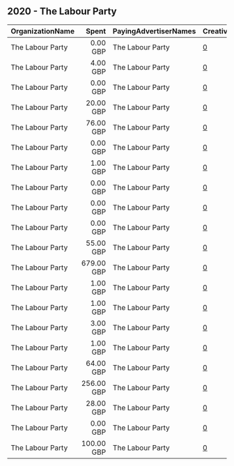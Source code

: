 ## 2020 - The Labour Party 
|OrganizationName|Spent|PayingAdvertiserNames|CreativeUrls|Impressions|Genders|AgeBrackets|CountryCodes|BillingAddresses|CandidateBallotInformation|
|:---|---:|:---|:---|---:|:---|:---|:---|:---|:---|
|The Labour Party|0.00 GBP|The Labour Party|[0](https://www.snap.com/political-ads/asset/12e22f374efe076553b81115d2ce2abb7ebc5c91210271f6e3761342da278309?mediaType=mp4)|114||18+|united kingdom|"Kings Manor,Newcastle,NE16PA,GB"|Sadiq for London 2020|
|The Labour Party|4.00 GBP|The Labour Party|[0](https://www.snap.com/political-ads/asset/69596d7e89c1c069f49c3ef69a3ebcf9433fdc399e43f8655eba17c049198676?mediaType=mp4)|6,421||18-27|united kingdom|"Kings Manor,Newcastle,NE16PA,GB"|The Labour Party|
|The Labour Party|0.00 GBP|The Labour Party|[0](https://www.snap.com/political-ads/asset/787587dbebbf370c260dd19b6df2ac52ecb9f05e6a8643bbad5745f2951b3625?mediaType=mp4)|195||18+|united kingdom|"Kings Manor,Newcastle,NE16PA,GB"|Sadiq for London 2020|
|The Labour Party|20.00 GBP|The Labour Party|[0](https://www.snap.com/political-ads/asset/9893bf03bee7acbd09f1af59c06feef2d59e041606be8cb650f4b7e982d07075?mediaType=mp4)|25,240||18+||"Kings Manor,Newcastle,NE16PA,GB"|Sadiq Khan|
|The Labour Party|76.00 GBP|The Labour Party|[0](https://www.snap.com/political-ads/asset/b278ca2d03d6f70bc9f460128eadba5aab015475c9f4331ea67d7031760eaae3?mediaType=mp4)|60,666||18+||"Kings Manor,Newcastle,NE16PA,GB"|Sadiq for London|
|The Labour Party|0.00 GBP|The Labour Party|[0](https://www.snap.com/political-ads/asset/8bd91bb70075b530e0621b2147cad0a710dff2423ecd28a01bdea84e2205a87a?mediaType=mp4)|161||18+|united kingdom|"Kings Manor,Newcastle,NE16PA,GB"|Sadiq for London 2020|
|The Labour Party|1.00 GBP|The Labour Party|[0](https://www.snap.com/political-ads/asset/b375f0bfc3d836fdc5f9da0eceb14971ac031a80c82a2e57a2423501d0323745?mediaType=mp4)|390||18+|united kingdom|"Kings Manor,Newcastle,NE16PA,GB"|Sadiq for London 2020|
|The Labour Party|0.00 GBP|The Labour Party|[0](https://www.snap.com/political-ads/asset/787587dbebbf370c260dd19b6df2ac52ecb9f05e6a8643bbad5745f2951b3625?mediaType=mp4)|151||18+|united kingdom|"Kings Manor,Newcastle,NE16PA,GB"|Sadiq for London 2020|
|The Labour Party|0.00 GBP|The Labour Party|[0](https://www.snap.com/political-ads/asset/133e8da2e510d8499a1b144f089a9946e01e4297cd5ac8f7ec7ae52537224d27?mediaType=mp4)|140||18+|united kingdom|"Kings Manor,Newcastle,NE16PA,GB"|Sadiq for London 2020|
|The Labour Party|0.00 GBP|The Labour Party|[0](https://www.snap.com/political-ads/asset/e90c290245b6fda226e7f9406b5317a5a1a67a2b2176ba65f65481c6e5e9e637?mediaType=mp4)|649||18+|united kingdom|"Kings Manor,Newcastle,NE16PA,GB"|The Labour Party|
|The Labour Party|55.00 GBP|The Labour Party|[0](https://www.snap.com/political-ads/asset/69596d7e89c1c069f49c3ef69a3ebcf9433fdc399e43f8655eba17c049198676?mediaType=mp4)|88,827||18-27||"Kings Manor,Newcastle,NE16PA,GB"|The Labour Party|
|The Labour Party|679.00 GBP|The Labour Party|[0](https://www.snap.com/political-ads/asset/9893bf03bee7acbd09f1af59c06feef2d59e041606be8cb650f4b7e982d07075?mediaType=mp4)|651,073||18+||"Kings Manor,Newcastle,NE16PA,GB"|Sadiq Khan|
|The Labour Party|1.00 GBP|The Labour Party|[0](https://www.snap.com/political-ads/asset/8773e34aa6ab0037a947cce6f6c919a3da751abf988a32ffdbec751b30b6010f?mediaType=mp4)|650||18+|united kingdom|"Kings Manor,Newcastle,NE16PA,GB"|Sadiq for London 2020|
|The Labour Party|1.00 GBP|The Labour Party|[0](https://www.snap.com/political-ads/asset/729ea4cf983798a0fcd89c51431df210fa4aa34078847725d9108a3a9695ea84?mediaType=mp4)|1,729||18+|united kingdom|"Kings Manor,Newcastle,NE16PA,GB"|Sadiq for London 2020|
|The Labour Party|3.00 GBP|The Labour Party|[0](https://www.snap.com/political-ads/asset/27edf708540795314eb2e72e65dadc15fb9d5f4ac1c3d0228e1f7961d70128eb?mediaType=mp4)|5,058||18+|united kingdom|"Kings Manor,Newcastle,NE16PA,GB"|The Labour Party|
|The Labour Party|1.00 GBP|The Labour Party|[0](https://www.snap.com/political-ads/asset/787587dbebbf370c260dd19b6df2ac52ecb9f05e6a8643bbad5745f2951b3625?mediaType=mp4)|429||18+|united kingdom|"Kings Manor,Newcastle,NE16PA,GB"|Sadiq for London 2020|
|The Labour Party|64.00 GBP|The Labour Party|[0](https://www.snap.com/political-ads/asset/e81dcc90fdd707397ed129d2d990519586fd9e3d1ba3817815d7557daafd3f2c?mediaType=mp4)|95,296||18+|united kingdom|"Kings Manor,Newcastle,NE16PA,GB"|The Labour Party|
|The Labour Party|256.00 GBP|The Labour Party|[0](https://www.snap.com/political-ads/asset/e5d0a159f74943a255e06c62e70d542be0b43448a071aab413d259d207a795f3?mediaType=mp4)|258,848||18+||"Kings Manor,Newcastle,NE16PA,GB"|Sadiq for London 2020|
|The Labour Party|28.00 GBP|The Labour Party|[0](https://www.snap.com/political-ads/asset/988b6a8db1866dfe55f2bf0ca456c6f6def68e28003bcef3510c9d73745312ff?mediaType=mp4)|38,787||18+|united kingdom|"Kings Manor,Newcastle,NE16PA,GB"|The Labour Party|
|The Labour Party|0.00 GBP|The Labour Party|[0](https://www.snap.com/political-ads/asset/5a0df1e4dbea643890e878a3703384921532fdb01051a34f6a24c210be79d2f5?mediaType=mp4)|184||18+|united kingdom|"Kings Manor,Newcastle,NE16PA,GB"|Sadiq for London 2020|
|The Labour Party|100.00 GBP|The Labour Party|[0](https://www.snap.com/political-ads/asset/0beca08be7124f1f395fe7d1a0259dd2e5464002aa26a7ec8aacfffb22b1dd58?mediaType=mp4)|64,629||18-27||"Kings Manor,Newcastle,NE16PA,GB"|The Labour Party|
